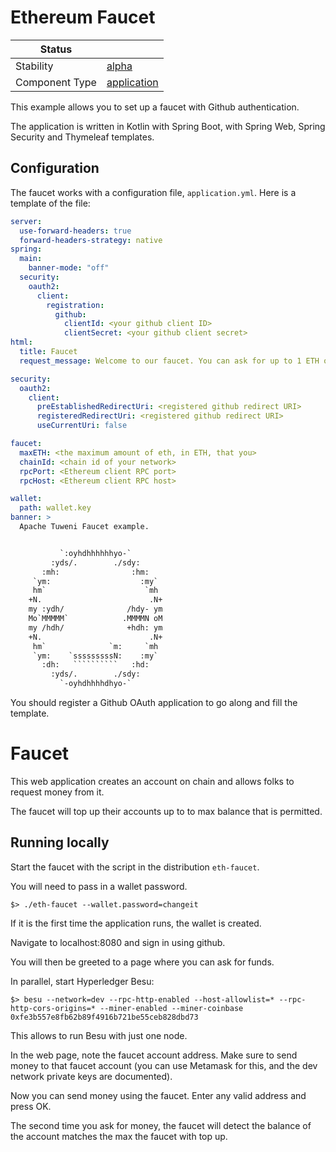 <!---
Licensed to the Apache Software Foundation (ASF) under one or more contributor license agreements. See the NOTICE
file distributed with this work for additional information regarding copyright ownership. The ASF licenses this file
to You under the Apache License, Version 2.0 (the "License"); you may not use this file except in compliance with the
License. You may obtain a copy of the License at
 *
http://www.apache.org/licenses/LICENSE-2.0
 *
Unless required by applicable law or agreed to in writing, software distributed under the License is distributed on
an "AS IS" BASIS, WITHOUT WARRANTIES OR CONDITIONS OF ANY KIND, either express or implied. See the License for the
specific language governing permissions and limitations under the License.
 --->
# Ethereum Faucet

| Status         |               |
|----------------|---------------|
| Stability      | [alpha]       |
| Component Type | [application] |

This example allows you to set up a faucet with Github authentication.

The application is written in Kotlin with Spring Boot, with Spring Web, Spring Security and Thymeleaf templates.

## Configuration

The faucet works with a configuration file, `application.yml`. Here is a template of the file:

```yaml
server:
  use-forward-headers: true
  forward-headers-strategy: native
spring:
  main:
    banner-mode: "off"
  security:
    oauth2:
      client:
        registration:
          github:
            clientId: <your github client ID>
            clientSecret: <your github client secret>
html:
  title: Faucet
  request_message: Welcome to our faucet. You can ask for up to 1 ETH on this faucet.

security:
  oauth2:
    client:
      preEstablishedRedirectUri: <registered github redirect URI>
      registeredRedirectUri: <registered github redirect URI>
      useCurrentUri: false

faucet:
  maxETH: <the maximum amount of eth, in ETH, that you>
  chainId: <chain id of your network>
  rpcPort: <Ethereum client RPC port>
  rpcHost: <Ethereum client RPC host>

wallet:
  path: wallet.key
banner: >
  Apache Tuweni Faucet example.


           `:oyhdhhhhhhyo-`
         :yds/.        ./sdy:
       :mh:                :hm:
     `ym:                    :my`
     hm`                      `mh
    +N.                        .N+
    my :ydh/              /hdy- ym
    Mo`MMMMM`            .MMMMN oM
    my /hdh/              +hdh: ym
    +N.                        .N+
     hm`              `m:     `mh
     `ym:    `sssssssssN:    :my`
       :dh:   ``````````   :hd:
         :yds/.        ./sdy:
           `-oyhdhhhhdhyo-`
```

You should register a Github OAuth application to go along and fill the template.

# Faucet

This web application creates an account on chain and allows folks to request money from it.

The faucet will top up their accounts up to to max balance that is permitted.

## Running locally

Start the faucet with the script in the distribution `eth-faucet`.

You will need to pass in a wallet password.

```
$> ./eth-faucet --wallet.password=changeit
```

If it is the first time the application runs, the wallet is created.

Navigate to localhost:8080 and sign in using github.

You will then be greeted to a page where you can ask for funds.

In parallel, start Hyperledger Besu:

`$> besu --network=dev --rpc-http-enabled --host-allowlist=* --rpc-http-cors-origins=* --miner-enabled --miner-coinbase 0xfe3b557e8fb62b89f4916b721be55ceb828dbd73`

This allows to run Besu with just one node.

In the web page, note the faucet account address. Make sure to send money to that faucet account (you can use Metamask for this, and the dev network private keys are documented).

Now you can send money using the faucet. Enter any valid address and press OK.

The second time you ask for money, the faucet will detect the balance of the account matches the max the faucet with top up.

[alpha]:https://github.com/apache/incubator-tuweni/tree/main/docs/index.md#alpha
[application]:https://github.com/apache/incubator-tuweni/tree/main/docs/index.md#application